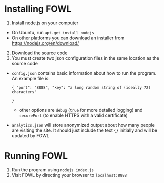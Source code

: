 # Installing FOWL
1. Install node.js on your computer
  - On Ubuntu, run `apt-get install nodejs`
  - On other platforms you can download an installer from <https://nodejs.org/en/download/>
2. Download the source code
3. You must create two json configuration files in the same location as the source code
  - `config.json` contains basic information about how to run the program. An example file is:

       <code>{
	"port": "8888",
	"key": "a long random string of (ideally 72) characters"	
}</code>

    - other options are `debug` (`true` for more detailed logging) and `securePort` (to enable HTTPS with a valid certificate)

  - `analytics.json` will store anonymized output about how many people are visiting the site. It should just include the text `{}` initially and will be updated by FOWL
  
# Running FOWL
1. Run the program using `nodejs index.js`
2. Visit FOWL by directing your browser to `localhost:8888`